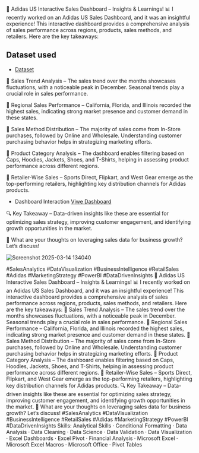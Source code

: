 🚀 Adidas US Interactive Sales Dashboard – Insights & Learnings! 📊
I recently worked on an Adidas US Sales Dashboard, and it was an insightful experience! This interactive dashboard provides a comprehensive analysis of sales performance across regions, products, sales methods, and retailers. Here are the key takeaways:

## Dataset used
- <a href="https://github.com/RobinKamboj001/Excel-Project-Hub/blob/main/8_Adidas_Sales.xlsx">Dataset</a>

🔹 Sales Trend Analysis – The sales trend over the months showcases fluctuations, with a noticeable peak in December. Seasonal trends play a crucial role in sales performance.

🔹 Regional Sales Performance – California, Florida, and Illinois recorded the highest sales, indicating strong market presence and customer demand in these states.

🔹 Sales Method Distribution – The majority of sales come from In-Store purchases, followed by Online and Wholesale. Understanding customer purchasing behavior helps in strategizing marketing efforts.

🔹 Product Category Analysis – The dashboard enables filtering based on Caps, Hoodies, Jackets, Shoes, and T-Shirts, helping in assessing product performance across different regions.

🔹 Retailer-Wise Sales – Sports Direct, Flipkart, and West Gear emerge as the top-performing retailers, highlighting key distribution channels for Adidas products.

- Dashboard Interaction <a href="https://github.com/RobinKamboj001/Excel-Project-Hub/blob/main/8_Adidas_Sales.png">Viwe Dashboard</a>

🔍 Key Takeaway – Data-driven insights like these are essential for optimizing sales strategy, improving customer engagement, and identifying growth opportunities in the market.

📢 What are your thoughts on leveraging sales data for business growth? Let’s discuss!

![Screenshot 2025-03-14 134040](https://github.com/user-attachments/assets/a3634697-afe9-4e11-b037-5c3927e49f05)

#SalesAnalytics #DataVisualization #BusinessIntelligence #RetailSales #Adidas #MarketingStrategy #PowerBI #DataDrivenInsights
🚀 Adidas US Interactive Sales Dashboard – Insights & Learnings! 📊 I recently worked on an Adidas US Sales Dashboard, and it was an insightful experience! This interactive dashboard provides a comprehensive analysis of sales performance across regions, products, sales methods, and retailers. Here are the key takeaways: 🔹 Sales Trend Analysis – The sales trend over the months showcases fluctuations, with a noticeable peak in December. Seasonal trends play a crucial role in sales performance. 🔹 Regional Sales Performance – California, Florida, and Illinois recorded the highest sales, indicating strong market presence and customer demand in these states. 🔹 Sales Method Distribution – The majority of sales come from In-Store purchases, followed by Online and Wholesale. Understanding customer purchasing behavior helps in strategizing marketing efforts. 🔹 Product Category Analysis – The dashboard enables filtering based on Caps, Hoodies, Jackets, Shoes, and T-Shirts, helping in assessing product performance across different regions. 🔹 Retailer-Wise Sales – Sports Direct, Flipkart, and West Gear emerge as the top-performing retailers, highlighting key distribution channels for Adidas products. 🔍 Key Takeaway – Data-driven insights like these are essential for optimizing sales strategy, improving customer engagement, and identifying growth opportunities in the market. 📢 What are your thoughts on leveraging sales data for business growth? Let’s discuss! #SalesAnalytics #DataVisualization #BusinessIntelligence #RetailSales #Adidas #MarketingStrategy #PowerBI #DataDrivenInsights
Skills: Analytical Skills · Conditional Formatting · Data Analysis · Data Cleaning · Data Science · Data Validation · Data Visualization · Excel Dashboards · Excel Pivot · Financial Analysis · Microsoft Excel · Microsoft Excel Macros · Microsoft Office · Pivot Tables
